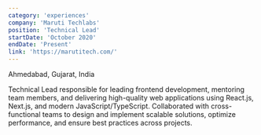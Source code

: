 ```yaml
---
category: 'experiences'
company: 'Maruti Techlabs'
position: 'Technical Lead'
startDate: 'October 2020'
endDate: 'Present'
link: 'https://marutitech.com/'
---
```


Ahmedabad, Gujarat, India

Technical Lead responsible for leading frontend development, mentoring team members, and delivering high-quality web applications using React.js, Next.js, and modern JavaScript/TypeScript. Collaborated with cross-functional teams to design and implement scalable solutions, optimize performance, and ensure best practices across projects.

